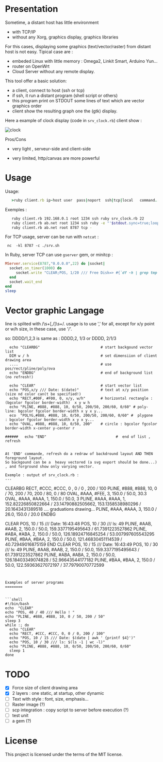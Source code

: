 Presentation
============

Sometime, a distant host has  little environment
* with TCP/IP
* without any Xorg, graphics display, graphics libraries

For this cases, displaying some graphics (text/vector/raster) from distant host is not easy. Tipical case are :

* embeded Linux with little memory : Omega2, Linkit Smart, Arduino Yun...
* router on OpenWrt
* Cloud Server without any remote display.





This tool offer a basic solution:

* a client, connect to host (ssh or tcp)
* if ssh, it run a distant program (shell script or others)
* this program print on STDOUT some lines of text which are vector graphics order
* client show the resulting graph one the (gtk) display.

Here a example of clock display (code in ```srv_clock.rb```) client show :

![clock](https://user-images.githubusercontent.com/27629/29925133-a7c12f2c-8e5f-11e7-8c92-7f6125610dbb.png)


Pros/Cons
+ very light , serveur-side and client-side
- very limited, http/canvas are more powerful


Usage
======
Usage:
```ruby
   >ruby client.rb ip-host user  pass|noport  ssh|tcp|local   command...
```

Exemples :
```sh
   ruby client.rb 192.168.0.1 root 1234 ssh ruby srv_clock.rb 22
   ruby client.rb ab.net root 1234 ssh ruby -e "'$stdout.sync=true;loop {puts "CLEAR;POS,0,20///# {Time.now};END" ;sleep 3}'"
   ruby client.rb ab.net root 8787 tcp -
```



For TCP usage, server can be run with ```netcat``` :

```shell
 nc  -kl 8787 -c ./srv.sh
```


In Ruby, server TCP can use ```gserver``` gem, or minitcp :

```ruby
MServer.service(8787,"0.0.0.0",22) do |socket|
  socket.on_timer(1000) do
     socket.write "CLEAR;POS, 1/20 /// Free Disk=> #{`df -h | grep tmp | head -1`};END"
  end
  socket.wait_end
end
sleep
```

Vector graphic Langage
=====
line is splited with /\s+[,/]\s+/.
usage is to use ',' for all, except for x/y point or w/h size, in these case, use '/'.

so:
DDDD/1,2,3
is same as :
DDDD,2, 1/3
or
DDDD, 2/1/3


```
  echo "CLEARBG"                            # start backgound vector list
  DIM w / h                                 # set dimensiion of client drawing area
  ....                                      # use pos/rect/pline/poly/ova
  echo "ENDBG"                              # end of background list (no refresh!)

  echo "CLEAR"                              # start vector list
  echo "POS,x/y /// Date: $(date)"          # text at x/y position (size nd color can(t be specified!)
  echo "RECT,#00F, #F00, 0, x/y, w/h"       # horizontal rectangle : (bgcolor fgcolor border-width)  x y w h
  echo "PLINE, #888, #888, 10, 0/50, 200/50, 200/60, 0/60" # poly-line: bgcolor fgcolor border-width x y x y...
  eco  "POLYG,#888, #888, 10, 0/50, 200/50, 200/60, 0/60" #  plygone  : bgcolor fgcolor border-width x y x y...
  echo "OVAL, #888, #888, 10, 0/50, 200"    # circle : bgcolor fgcolor border-width x-center y-center r

######   echo "END"                                #  end of list , refresh
```

```

At 'END' commande, refresh do a redraw of backdround layout AND THEN foreground layout.
So backgound can be a  heavy vectored (a svg export should be done...) , and forground show only varying vector.

Exemple : output of srv_clock.rb :
---

```
CLEARBG
RECT, #CCC, #CCC, 0 , 0 / 0 , 200  / 100
PLINE, #888, #888, 10, 0 / 70, 200 / 70, 200 / 80, 0 / 80
OVAL, #AAA, #FEE, 3, 150.0 / 50.0, 30.3
OVAL, #AAA, #AAA, 1, 150.0 / 50.0, 3
PLINE, #AAA, #AAA, 1, 152.82226850822664 / 23.14790882505662, 153.1358538980296 / 20.1643431389518
.... graduations drawing...
PLINE, #AAA, #AAA, 3, 150.0 / 26.0, 150.0 / 20.0
ENDBG

CLEAR
POS, 10 / 15 /// Date: 16:43:48
POS, 10 / 30 /// ls: 49
PLINE, #AAB, #AAB, 2, 150.0 / 50.0, 159.3377195495643 / 61.7391223527862
PLINE, #ABA, #ABA, 2, 150.0 / 50.0, 126.18924716845254 / 53.007997605543295
PLINE, #BAA, #BAA, 2, 150.0 / 50.0, 121.46830451114539 / 40.72949016875159
END
CLEAR
POS, 10 / 15 /// Date: 16:43:49
POS, 10 / 30 /// ls: 49
PLINE, #AAB, #AAB, 2, 150.0 / 50.0, 159.3377195495643 / 61.7391223527862
PLINE, #ABA, #ABA, 2, 150.0 / 50.0, 126.18403349074828 / 52.96643544177182
PLINE, #BAA, #BAA, 2, 150.0 / 50.0, 122.59363627072197 / 37.79790070772599
```


Examples of server programs
========


​```shell
#!/bin/bash
echo  "CLEAR"
echo "POS, 40 / 40 /// Hello ! "
echo "PLINE, #888, #888, 10, 0 / 50, 200 / 50"
sleep 3
while :; do 
  echo "CLEAR"
  echo "RECT, #CCC, #CCC, 0, 0 / 0, 200 / 100"
  echo "POS, 10 / 15 /// Date: $(date | awk ' {printf $4}')"
  echo "POS, 10 / 30 /// ls: $(ls -1 | wc -l)"
  echo "PLINE, #888, #888, 10, 0/50, 200/50, 200/60, 0/60"
  sleep 1
done
```


TODO
====

* [x] Force size of client drawing area
* [x] 2 layers : one static, at startup, other dynamic
* [ ] Text with style : font, size, emphasis...
* [ ] Raster image (?)
* [ ] scp integration : copy script to server before execution (?)
* [ ] test unit
* [ ] a gem (?)

License
=======
This project is licensed under the terms of the MIT license.
